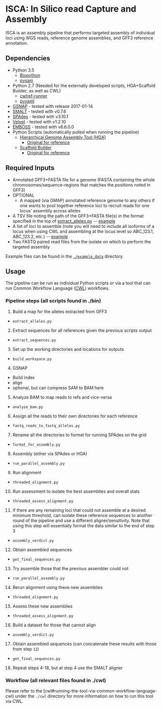 # ISCA: In Silico read Capture and Assembly

ISCA is an assembly pipeline that performs targeted assembly of individual loci using WGS reads, reference genome assemblies, and GFF3 reference annotation.

## Dependencies
- Python 3.5
  * [Biopython](https://pypi.python.org/pypi/biopython/1.66)
  * [pysam](https://pypi.python.org/pypi/pysam)
- Python 2.7 (Needed for the externally developed scripts, HGA+Scaffold Builder, as well as CWL)
  * [cwlref-runner](https://pypi.python.org/pypi/cwlref-runner)
  * [pyyaml](https://pypi.python.org/pypi/PyYAML)
- [GSNAP](http://research-pub.gene.com/gmap/) - tested with release 2017-01-14
- [SMALT](http://www.sanger.ac.uk/science/tools/smalt-0) - tested with v0.7.6
- [SPAdes](http://bioinf.spbau.ru/spades) - tested with v3.10.1
- [Velvet](https://www.ebi.ac.uk/~zerbino/velvet/) - tested with v1.2.10
- [EMBOSS](http://emboss.open-bio.org/) - tested with v6.6.0.0
- Python Scripts (automatically pulled when running the pipeline)
  * [Hierarchical Genome Assembly Tool (HGA)](https://github.com/jmatsumura/Hierarchical-Genome-Assembly-HGA)
    * [Original for reference](https://github.com/aalokaily/Hierarchical-Genome-Assembly-HGA)
  * [Scaffold Builder](https://github.com/jmatsumura/Scaffold_builder)
    * [Original for reference](https://github.com/metageni/Scaffold_builder)

## Required Inputs
* Annotated GFF3+FASTA file for a genome (FASTA containing the whole chromosomes/sequence-regions that matches the positions noted in GFF3)
* OPTIONAL 
  * A mapped (via GMAP) annotated reference genome to any others if one wants to pool together reference loci to recruit reads for one locus' assembly across alleles
* A TSV file noting the path of the GFF3+FASTA file(s) in the format specified in the top of [extract_alleles.py](bin/extract_alleles.py) -- [example](example_data/ea_input.tsv)
* A list of loci to assemble (note you will need to include all isoforms of a locus when using CWL and assembling at the locus level so ABC_123.1, ABC_123.2, etc.) -- [example](example_data/subset_list.txt)
* Two FASTQ paired read files from the isolate on which to perform the targeted assembly

Example files can be found in the [`./example_data`](example_data/) directory.

## Usage
The pipeline can be run as individual Python scripts or via a tool that can run Common Workflow Language ([CWL]((http://www.commonwl.org/draft-3/UserGuide.html#Writing_Workflows))) workflows.

### Pipeline steps (all scripts found in ./bin)
1. Build a map for the alleles extracted from GFF3
  * `extract_alleles.py` 
2. Extract sequences for all references given the previous scripts output
  * `extract_sequences.py`
3. Set up the working directories and locations for outputs
  * `build_workspace.py`
4. GSNAP
  * Build index
  * align
  * optional, but can compress SAM to BAM here
5. Analyze BAM to map reads to refs and vice-versa 
  * `analyze_bam.py`
6. Assign all the reads to their own directories for each reference
  * `fastq_reads_to_fastq_alleles.py`
7. Rename all the directories to format for running SPAdes on the grid 
  * `format_for_assembly.py`
8. Assembly (either via SPAdes or HGA)
  * `run_parallel_assembly.py`
9. Run alignment 
  * `threaded_alignment.py`
10. Run assessment to isolate the best assemblies and overall stats
  * `threaded_assess_alignment.py`
11. If there are any remaining loci that could not assemble at a desired minimum threshold, can isolate these reference sequences to another round of the pipeline and use a different aligner/sensitivity. Note that using this step will essentially format the data similar to the end of step 3
  * `assembly_verdict.py`
12. Obtain assembled sequences
  * `get_final_sequences.py`
13. Try assemble those that the previous assembler could not
  * `run_parallel_assembly.py`
14. Rerun alignment using these new assemblies
  * `threaded_alignment.py`
15. Assess these new assemblies
  * `threaded_assess_alignment.py`
16. Build a dataset for those that cannot align
  * `assembly_verdict.py`
17. Obtain assembled sequences (can concatenate these results with those from step `12`)
  * `get_final_sequences.py`
18. Repeat steps 4-18, but at step 4 use the SMALT aligner

### Workflow (all relevant files found in ./cwl)
Please refer to the [cwl#running-the-tool-via-common-workflow-language-cwl) under the `./cwl` directory for more information on how to run this tool via CWL.

